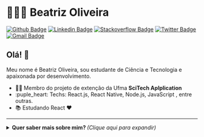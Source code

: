 # 👩🏽‍💻 Beatriz Oliveira

[![Github Badge](https://img.shields.io/badge/-Github-000?style=flat-square&logo=Github&logoColor=white&link=https://github.com/BeatrizOliveira250)](https://github.com/BeatrizOliveira250)
[![Linkedin Badge](https://img.shields.io/badge/-LinkedIn-blue?style=flat-square&logo=Linkedin&logoColor=white&link=https://www.linkedin.com/in/beatriiz-oliveiraa/)](https://www.linkedin.com/in/beatriiz-oliveiraa/)
[![Stackoverflow Badge](https://img.shields.io/badge/-Stackoverflow-4CA143?style=flat-square&logo=Stackoverflow&logoColor=white&link=https://pt.stackoverflow.com/users/198568/beatriz-oliveira)](https://pt.stackoverflow.com/users/198568/beatriz-oliveira)
[![Twitter Badge](https://img.shields.io/badge/-Twitter-1ca0f1?style=flat-square&labelColor=1ca0f1&logo=twitter&logoColor=white&link=https://twitter.com/beaoliveiiira)](https://twitter.com/beaoliveiiira)
[![Gmail Badge](https://img.shields.io/badge/-Gmail-c14438?style=flat-square&logo=Gmail&logoColor=white&link=mailto:anabeatrizxoliveira@gmail.com)](mailto:anabeatrizxoliveira@gmail.com)

## Olá! 👋

Meu nome é Beatriz Oliveira, sou estudante de Ciência e Tecnologia e apaixonada por desenvolvimento.

- :office_worker: Membro do projeto de extenção da Ufma **SciTech Aplplication**
- :puple_heart: Techs: React.js, React Native, Node.js, JavaScript , entre outras.
- :books: Estudando React :heart:


---

<details>
  <summary> <b> Quer saber mais sobre mim? </b> <i>(Clique aqui para expandir)</i> </summary>
  <br>

  [![Github Status](https://github-readme-stats.vercel.app/api?username=BeatrizOliveira250&show_icons=true&title_color=fff&icon_color=79ff97&text_color=9f9f9f&bg_color=151515)](https://github.com/BeatrizOliveira250/BeatrizOliveira250)

## Algumas Tecnologias

  ![HTML5](https://img.shields.io/badge/-HTML5-E34F26?style=flat-square&logo=html5&logoColor=white)
  ![CSS3](https://img.shields.io/badge/-CSS3-549FDE?style=flat-square&logo=css3&logoColor=white)
  ![JavaScript](https://img.shields.io/badge/-JavaScript-F7B93E?style=flat-square&logo=javascript&logoColor=fff)
  ![React](https://img.shields.io/badge/-React.js-45b8d8?style=flat-square&logo=react&logoColor=white)
  ![React Native](https://img.shields.io/badge/-React%20Native-45b8d8?style=flat-square&logo=react&logoColor=white)
  ![Nodejs](https://img.shields.io/badge/-Node.js-43853d?style=flat-square&logo=Node.js&logoColor=white)
  ![TypeScript](https://img.shields.io/badge/-TypeScript-0077C6?style=flat-square&logo=typescript&logoColor=fff)
  ![MySQL](https://img.shields.io/badge/-MySQL-00758F?style=flat-square&logo=mysql&logoColor=white)
  ![MongoDB](https://img.shields.io/badge/-MongoDB-13aa52?style=flat-square&logo=mongodb&logoColor=white)
  ![GraphQL](https://img.shields.io/badge/-GraphQL-E10098?style=flat-square&logo=graphql&logoColor=white)
  ![Docker](https://img.shields.io/badge/-Docker-46a2f1?style=flat-square&logo=docker&logoColor=white)
  ![Git](https://img.shields.io/badge/-Git-F05032?style=flat-square&logo=git&logoColor=white)
  ![npm](https://img.shields.io/badge/-NPM-CB3837?style=flat-square&logo=npm&logoColor=white)
  ![Styled Components](https://img.shields.io/badge/-Styled_Components-db7092?style=flat-square&logo=styled-components&logoColor=white)
  ![Insomnia](https://img.shields.io/badge/-Insomnia-5849BE?style=flat-square&logo=insomnia&logoColor=white)
  ![Postman](https://img.shields.io/badge/-Postman-FD602F?style=flat-square&logo=postman&logoColor=white)
  ![VSCode](https://img.shields.io/badge/-VSCode-0085D1?style=flat-square&logo=visual-studio-code&logoColor=white)
  ![Vercel](https://img.shields.io/badge/-Vercel-000?style=flat-square&logo=vercel&logoColor=white)
  ![Heroku](https://img.shields.io/badge/-Heroku-430098?style=flat-square&logo=heroku&logoColor=white)
  ![Prettier](https://img.shields.io/badge/-Prettier-1A2B34?style=flat-square&logo=prettier&logoColor=white)
  ![Linux](https://img.shields.io/badge/-Linux-16C60C?style=flat-square&logo=linux&logoColor=white)
  ![Windows](https://img.shields.io/badge/-Windows-00ADEF?style=flat-square&logo=windows&logoColor=white)
  ![Jenkins](https://img.shields.io/badge/-Jenkins-064C62?style=flat-square&logo=jenkins&logoColor=white)
</details>











 
